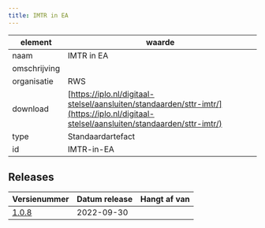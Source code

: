 ```yaml
---
title: IMTR in EA
---
```


|element|waarde|
|-----|------|
| naam  |IMTR in EA|
| omschrijving  ||
| organisatie  |RWS|
| download  | [https://iplo.nl/digitaal-stelsel/aansluiten/standaarden/sttr-imtr/](https://iplo.nl/digitaal-stelsel/aansluiten/standaarden/sttr-imtr/)|
| type  |Standaardartefact|
| id  |IMTR-in-EA|

## Releases

|Versienummer|Datum release|Hangt af van
|-------|-------|-----|
| [1.0.8](<https://iplo.nl/digitaal-stelsel/aansluiten/standaarden/sttr-imtr/>)|2022-09-30||

